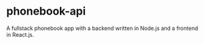 # phonebook-api
  A fullstack phonebook app with a backend written in Node.js and a frontend in React.js.
